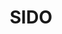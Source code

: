 ---
title: SIDO
yearDate: 2018
monthDate: avr
dayDate: 04-05
categories: IoT
tags: LPWAN
excerpt: Meet us for a 45-minute workshop and for a 10-minute conference presentation.
website: http://www.sido-event.com
---